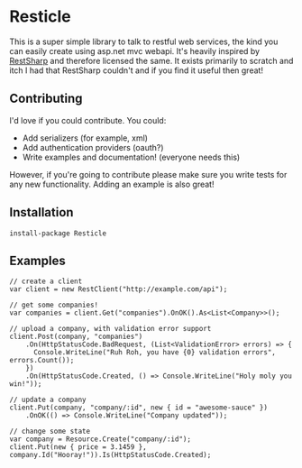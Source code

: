 Resticle
========

This is a super simple library to talk to restful web services, the kind you can easily create using
asp.net mvc webapi. It's heavily inspired by [RestSharp](http://restsharp.org) and therefore licensed
the same. It exists primarily to scratch and itch I had that RestSharp couldn't and if you find it useful
then great!

Contributing
------------

I'd love if you could contribute. You could:

* Add serializers (for example, xml)
* Add authentication providers (oauth?)
* Write examples and documentation! (everyone needs this)

However, if you're going to contribute please make sure you write tests for any new functionality.
Adding an example is also great!

Installation
------------

    install-package Resticle
    
Examples
--------

    // create a client
    var client = new RestClient("http://example.com/api");
    
    // get some companies!
    var companies = client.Get("companies").OnOK().As<List<Company>>();
  
    // upload a company, with validation error support
    client.Post(company, "companies")
        .On(HttpStatusCode.BadRequest, (List<ValidationError> errors) => {
          Console.WriteLine("Ruh Roh, you have {0} validation errors", errors.Count());
        })
        .On(HttpStatusCode.Created, () => Console.WriteLine("Holy moly you win!"));
    
    // update a company
    client.Put(company, "company/:id", new { id = "awesome-sauce" })
        .OnOK(() => Console.WriteLine("Company updated"));
        
    // change some state
    var company = Resource.Create("company/:id");
    client.Put(new { price = 3.1459 }, company.Id("Hooray!")).Is(HttpStatusCode.Created);